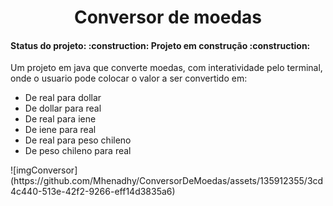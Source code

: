 <h1 align="center">Conversor de moedas</h1>
<h4>Status do projeto: :construction: Projeto em construção :construction:</h4>
<p>Um projeto em java que converte moedas, com interatividade pelo terminal, onde o usuario pode colocar o valor a ser convertido em: </p>
<ul>
  <li>De real para dollar</li>
  <li>De dollar para real</li>
  <li>De real para iene</li>
  <li>De iene para real</li>
  <li>De real para peso chileno</li>
  <li>De peso chileno para real</li>
</ul>
![imgConversor](https://github.com/Mhenadhy/ConversorDeMoedas/assets/135912355/3cd4c440-513e-42f2-9266-eff14d3835a6)
